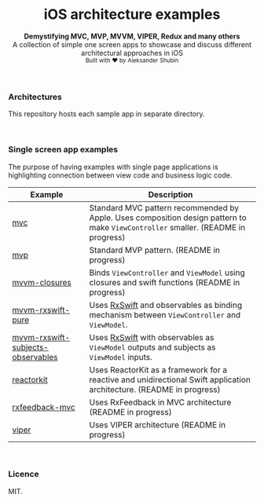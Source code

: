 <h1 align="center">iOS architecture examples</h1>

<div align="center">
<strong>Demystifying MVC, MVP, MVVM, VIPER, Redux and many others</strong>
</div>
<div align="center">
 A collection of simple one screen apps to showcase and discuss different architectural approaches in iOS
</div>

<div align="center">
<sub>Built with ❤︎ by Aleksander Shubin</sub>
</div>
<br />
<br />

### Architectures
This repository hosts each sample app in separate directory.

<br />

### Single screen app examples
The purpose of having examples with single page applications is highlighting connection between view code and business logic code.

| Example | Description |
| ------------- | ------------- |
| [mvc](https://github.com/infoweb77/iOS-architecture-examples/tree/master/MVC) | Standard MVC pattern recommended by Apple. Uses composition design pattern to make `ViewController`  smaller.  (README in progress)  |
| [mvp](https://github.com/infoweb77/iOS-architecture-examples/tree/master/MVP) | Standard MVP pattern.  (README in progress)    |
| [mvvm-closures](https://github.com/infoweb77/iOS-architecture-examples/tree/master/MVVM-Closures) | Binds `ViewController` and `ViewModel` using closures and swift functions (README in progress)  |
| [mvvm-rxswift-pure](https://github.com/infoweb77/iOS-architecture-examples/tree/master/MVVM-RxSwift) | Uses [RxSwift](https://github.com/ReactiveX/RxSwift) and observables as binding mechanism between `ViewController` and `ViewModel`. |
| [mvvm-rxswift-subjects-observables](https://github.com/infoweb77/iOS-architecture-examples/tree/master/MVVM-Subjects-Observables) | Uses [RxSwift](https://github.com/ReactiveX/RxSwift) with observables as `ViewModel` outputs and subjects as `ViewModel` inputs. |
| [reactorkit](https://github.com/infoweb77/iOS-architecture-examples/tree/master/Reactor) | Uses ReactorKit as a framework for a reactive and unidirectional Swift application architecture.  (README in progress)  |
| [rxfeedback-mvc](https://github.com/infoweb77/iOS-architecture-examples/tree/master/RxFeedback-MVC) | Uses RxFeedback in MVC architecture  (README in progress)    |
| [viper](https://github.com/infoweb77/iOS-architecture-examples/tree/master/VIPER) | Uses VIPER architecture (README in progress) |

<br />

### Licence
MIT.
